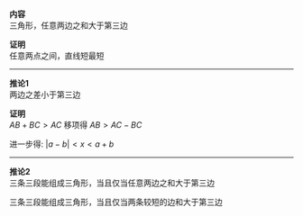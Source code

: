 **内容**  
三角形，任意两边之和大于第三边  
  
**证明**  
任意两点之间，直线短最短  
  
---  
  
**推论1**  
两边之差小于第三边  
  
**证明**  
$AB+BC>AC$ 移项得 $AB>AC-BC$  
  
进一步得: $|a-b|<x<a+b$  
  
---  
  
**推论2**  
三条三段能组成三角形，当且仅当任意两边之和大于第三边  
  
三条三段能组成三角形，当且仅当两条较短的边和大于第三边  
